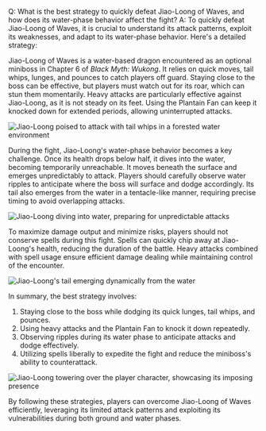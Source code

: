 Q: What is the best strategy to quickly defeat Jiao-Loong of Waves, and how does its water-phase behavior affect the fight?
A:
To quickly defeat Jiao-Loong of Waves, it is crucial to understand its attack patterns, exploit its weaknesses, and adapt to its water-phase behavior. Here's a detailed strategy:

Jiao-Loong of Waves is a water-based dragon encountered as an optional miniboss in Chapter 6 of *Black Myth: Wukong*. It relies on quick moves, tail whips, lunges, and pounces to catch players off guard. Staying close to the boss can be effective, but players must watch out for its roar, which can stun them momentarily. Heavy attacks are particularly effective against Jiao-Loong, as it is not steady on its feet. Using the Plantain Fan can keep it knocked down for extended periods, allowing uninterrupted attacks. 

![Jiao-Loong poised to attack with tail whips in a forested water environment](https://oyster.ignimgs.com/mediawiki/apis.ign.com/black-myth-wukong/f/f1/Foothills_Walkthrough_%28112%29.png)

During the fight, Jiao-Loong's water-phase behavior becomes a key challenge. Once its health drops below half, it dives into the water, becoming temporarily unreachable. It moves beneath the surface and emerges unpredictably to attack. Players should carefully observe water ripples to anticipate where the boss will surface and dodge accordingly. Its tail also emerges from the water in a tentacle-like manner, requiring precise timing to avoid overlapping attacks.

![Jiao-Loong diving into water, preparing for unpredictable attacks](https://oyster.ignimgs.com/mediawiki/apis.ign.com/black-myth-wukong/d/d9/Foothills_Walkthrough_%28123%29.png)

To maximize damage output and minimize risks, players should not conserve spells during this fight. Spells can quickly chip away at Jiao-Loong's health, reducing the duration of the battle. Heavy attacks combined with spell usage ensure efficient damage dealing while maintaining control of the encounter.

![Jiao-Loong's tail emerging dynamically from the water](https://oyster.ignimgs.com/mediawiki/apis.ign.com/black-myth-wukong/0/0a/Foothills_Walkthrough_%28111%29.png)

In summary, the best strategy involves:
1. Staying close to the boss while dodging its quick lunges, tail whips, and pounces.
2. Using heavy attacks and the Plantain Fan to knock it down repeatedly.
3. Observing ripples during its water phase to anticipate attacks and dodge effectively.
4. Utilizing spells liberally to expedite the fight and reduce the miniboss's ability to counterattack.

![Jiao-Loong towering over the player character, showcasing its imposing presence](https://oyster.ignimgs.com/mediawiki/apis.ign.com/black-myth-wukong/9/98/Foothills_Walkthrough_%28119%29.png)

By following these strategies, players can overcome Jiao-Loong of Waves efficiently, leveraging its limited attack patterns and exploiting its vulnerabilities during both ground and water phases.
